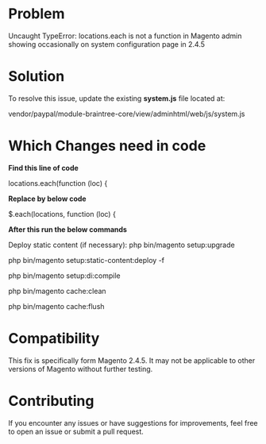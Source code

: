 # Problem
Uncaught TypeError: locations.each is not a function in Magento admin showing occasionally on system configuration page in 2.4.5


# Solution

To resolve this issue, update the existing **system.js** file located at:

vendor/paypal/module-braintree-core/view/adminhtml/web/js/system.js


# Which Changes need in code

**Find this line of code**
   
   locations.each(function (loc) {

 **Replace by below code**

   $.each(locations, function (loc) {

**After this run the below commands**

Deploy static content (if necessary):
php bin/magento setup:upgrade

php bin/magento setup:static-content:deploy -f

php bin/magento setup:di:compile

php bin/magento cache:clean

php bin/magento cache:flush


# Compatibility
This fix is specifically form Magento 2.4.5. It may not be applicable to other versions of Magento without further testing.

# Contributing
If you encounter any issues or have suggestions for improvements, feel free to open an issue or submit a pull request.
